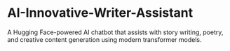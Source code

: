 # AI-Innovative-Writer-Assistant
A Hugging Face-powered AI chatbot that assists with story writing, poetry, and creative content generation using modern transformer models.
